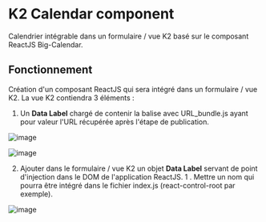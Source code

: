 # K2 Calendar component

Calendrier intégrable dans un formulaire / vue K2 basé sur le composant ReactJS Big-Calendar.

## Fonctionnement

Création d'un composant ReactJS qui sera intégré dans un formulaire / vue K2. La vue K2 contiendra 3 éléments :
1. Un **Data Label** chargé de contenir la balise **<script>** déclenchant l'intégration du composant ReactJS.
2. Un **Data Label** chargé d'être le point d'intégration du composant dans le DOM.
3. Un SmartObject représenté sous forme de liste des données lues par le composant ReactJS (id, date de début, date de fin, titre, description). La liste de données est cachée.
    
![image](https://user-images.githubusercontent.com/63305468/143033454-6c2584db-fba5-4256-bb84-d61cc32c20c8.png)
    
![image](https://user-images.githubusercontent.com/63305468/143033600-c790b82d-2ba2-412d-9e74-cfc55c56fbe2.png)

## Développement local
    
Dépendances npm à installer dans le répertoire du projet :
* npm i --save react react-dom
* npm i --save webpack
* npm i --save webpack-cli
* npm i --save webpack-manifest-plugin
* npm i --sace webpack-dev-server
* npm i --save babel-loader babel-preset-env
* npm i --save babel-loader babel-preset-react
* npm i --save @babel/preset-react
* npm i --save css-loader
* npm i --save react-big-calendar
* npm i --save moment
* npm i --save jquery
  
Dans le répertoire du projet lancer la commande :

### `npm start`

Consulter avec un navigateur la page : [http://localhost:9000](http://localhost:9000).

![image](https://user-images.githubusercontent.com/63305468/143037665-d53a9129-4f48-490f-aa12-ac3907f37d3a.png)
    
## Construction bundle

Dans le répertoire du projet lancer la commande :

### `npm run build`

Après publication des modifications (sur un dépôt GitHub ou autre), récupérer le lien permettant d'accéder au fichier **bundle.js**. Pour cela il est possible d'utiliser le service **JsDelivr** (https://www.jsdelivr.com/github).

## Intégration K2

L'intégraiton est basée sur la méthode suivante : https://dudelisdev.com/2019/03/reactjs-k2-masonry.html

1. Ajouter dans le formulaire / vue K2 un objet **Data Label** pour accueillir le script **bundle.js**
    1.   Mettre un nom (react-control-js par exemple).
    2.   Cocher la case **Literal**
    3.   Décocher la case **Prevent XSS**
    4.   Ajouter une expression qui contiendra la balise : **<script src=URL_bundle.js></script>** avec URL_bundle.js ayant pour valeur l'URL récupérée après l'étape de publication.

![image](https://user-images.githubusercontent.com/63305468/142991191-9b94f098-f222-4789-850e-e0730d4ac41f.png)

![image](https://user-images.githubusercontent.com/63305468/142991267-5db17064-2af9-420d-862b-017381989cb4.png)

2. Ajouter dans le formulaire / vue K2 un objet **Data Label** servant de point d'injection dans le DOM de l'application ReactJS.
   1 . Mettre un nom qui pourra être intégré dans le fichier index.js (react-control-root par exemple).

![image](https://user-images.githubusercontent.com/63305468/142991760-a39b63b4-8773-41cd-bf1b-cb802d2530c7.png)

